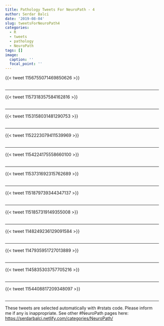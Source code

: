 ```yaml
---
title: Pathology Tweets For NeuroPath - 4
author: Serdar Balci
date: '2019-08-04'
slug: tweetsForNeuroPath4
categories:
  - R
  - tweets
  - pathology
  - NeuroPath
tags: []
image:
  caption: ''
  focal_point: ''
---
```



{{< tweet 1156755071469850626 >}}
<br>
<br>
<hr>
{{< tweet 1157318357584162816 >}}
<br>
<br>
<hr>
{{< tweet 1153158031481290753 >}}
<br>
<br>
<hr>
{{< tweet 1152223079411539969 >}}
<br>
<br>
<hr>
{{< tweet 1154224175558660100 >}}
<br>
<br>
<hr>
{{< tweet 1153731692315762689 >}}
<br>
<br>
<hr>
{{< tweet 1151879739344347137 >}}
<br>
<br>
<hr>
{{< tweet 1151857319149355008 >}}
<br>
<br>
<hr>
{{< tweet 1148249236129091584 >}}
<br>
<br>
<hr>
{{< tweet 1147935951727013889 >}}
<br>
<br>
<hr>
{{< tweet 1145835303757705216 >}}
<br>
<br>
<hr>
{{< tweet 1154408817209348097 >}}
<br>
<br>
<hr>


These tweets are selected automatically with #rstats code. Please inform me if any is inappropriate.
See other #NeuroPath pages here: https://serdarbalci.netlify.com/categories/NeuroPath/
